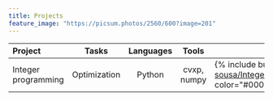 ```yaml
---
title: Projects
feature_image: "https://picsum.photos/2560/600?image=201"
---
```


| **Project**              | **Tasks** | **Languages** | **Tools** | **Repository** |
| :------------------------- | :------: | :------: | :------: | ------ |
| Integer programming        |   Optimization   | Python | cvxp, numpy | {% include button.html text="GitHub" icon="github" link="https://github.com/samuel-sousa/Integer_Programming_CVXPY/blob/master/integerprogram_travelling_salesman.py" color="#000000" %} |
